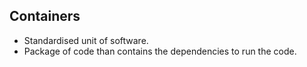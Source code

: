 ## Containers
- Standardised unit of software.
- Package of code than contains the dependencies to run the code.